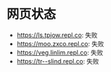 # 网页状态
- https://ls.tpjow.repl.co: 失败
- https://moo.zxco.repl.co: 失败
- https://veg.linlim.repl.co: 失败
- https://tr--slind.repl.co: 失败
